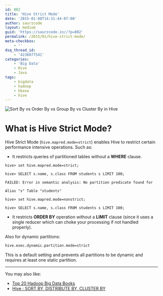 ```yaml
---
id: 802
title: 'Hive Strict Mode'
date: '2015-01-08T14:31:44-07:00'
author: saurzcode
layout: medium
guid: 'https://saurzcode.in//?p=802'
permalink: /2015/01/hive-strict-mode/
meta-checkbox:
    - ''
dsq_thread_id:
    - '4236077541'
categories:
    - 'Big Data'
    - Hive
    - Java
tags:
    - bigdata
    - hadoop
    - hbase
    - hive
---
```


![Sort By vs Order By vs Group By vs Cluster By in Hive](https://saurzcode.in//assets/uploads/2015/01/images.jpg)

# What is Hive Strict Mode?

Hive Strict Mode (`hive.mapred.mode=strict`) enables Hive to restrict certain performance intensive operations. Such as:

- It restricts queries of partitioned tables without a **WHERE** clause.

```vim
hive> set hive.mapred.mode=strict;

hive> SELECT s.name, s.class FROM students s LIMIT 100;

FAILED: Error in semantic analysis: No partition predicate found for

Alias "s" Table "students"

hive> set hive.mapred.mode=nonstrict;

hive> SELECT s.name, s.class FROM students s LIMIT 100;
```

- It restricts **ORDER BY** operation without a **LIMIT** clause (since it uses a single reducer which can choke your processing if not handled properly).

Also for dynamic partitions:

```sh
hive.exec.dynamic.partition.mode=strict
```

This is a default setting and prevents all partitions to be dynamic and requires at least one static partition.

---

You may also like:

- [Top 20 Hadoop Big Data Books](https://saurzcode.in//2014/06/top-20-hadoop-bigdatabooks/)
- [Hive : SORT BY, DISTRIBUTE BY, CLUSTER BY](https://saurzcode.in//2015/01/hive-sort-vs-order-vs-distribute-vs-cluster/)